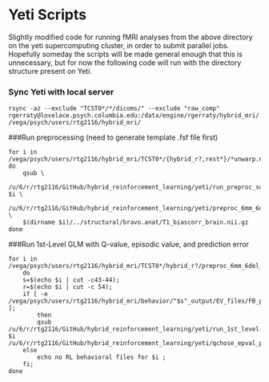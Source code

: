 # Yeti Scripts
Slightly modified code for running fMRI analyses from the above directory on the yeti supercomputing cluster, in order to submit parallel jobs. Hopefully someday the scripts will be made general enough that this is unnecessary, but for now the following code will run with the directory structure present on Yeti. 


### Sync Yeti with local server
```{.bash}
rsync -az --exclude "TCST0*/*/dicoms/" --exclude "raw_comp" rgerraty@lovelace.psych.columbia.edu:/data/engine/rgerraty/hybrid_mri/ /vega/psych/users/rtg2116/hybrid_mri/
```

###Run preprocessing (need to generate template .fsf file first)
```{.bash}
for i in /vega/psych/users/rtg2116/hybrid_mri/TCST0*/{hybrid_r?,rest*}/*unwarp.nii.gz
do
	qsub \
	/u/6/r/rtg2116/GitHub/hybrid_reinforcement_learning/yeti/run_preproc_sub.sh $i \
	/u/6/r/rtg2116/GitHub/hybrid_reinforcement_learning/yeti/preproc_6mm_6del_100s_mc.fsf \
	$(dirname $i)/../structural/bravo.anat/T1_biascorr_brain.nii.gz
done
```

###Run 1st-Level GLM with Q-value, episodic value, and prediction error
```{.bash}
for i in /vega/psych/users/rtg2116/hybrid_mri/TCST0*/hybrid_r?/preproc_6mm_6del_100s_mc.feat/filtered_func_data.nii.gz; 
	do 
	s=$(echo $i | cut -c43-44); 
	r=$(echo $i | cut -c 54);
	if [ -e /vega/psych/users/rtg2116/hybrid_mri/behavior/"$s"_output/EV_files/FB_pe_run"$r".txt ];
		then 
		qsub /u/6/r/rtg2116/GitHub/hybrid_reinforcement_learning/yeti/run_1st_level.sh $i /u/6/r/rtg2116/GitHub/hybrid_reinforcement_learning/yeti/qchose_epval_pe.fsf;
	else 
		echo no RL behavioral files for $i ;
	fi;
done
```
